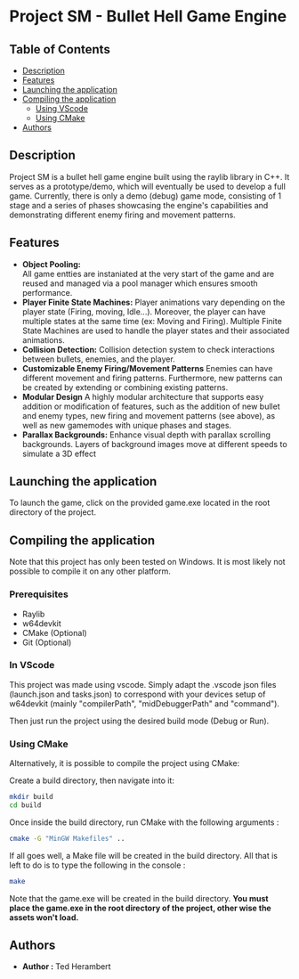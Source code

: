 # Project SM - Bullet Hell Game Engine

## Table of Contents

- [Description](#description)
- [Features](#features)
- [Launching the application](#launching-the-application)
- [Compiling the application](#compiling-the-application)
	- [Using VScode](#using-vscode)
	- [Using CMake](#using-cmake)
- [Authors](#authors)


## Description

Project SM is a bullet hell game engine built using the raylib library in C++. It serves as a prototype/demo, 
which will eventually be used to develop a full game. Currently, there is only a demo (debug) game mode, consisting of 1 stage and a series of phases showcasing the engine's capabilities and demonstrating different enemy firing and movement patterns.

## Features

- **Object Pooling:** <br>
All game entties are instaniated at the very start of the game and are reused and managed via a
pool manager which ensures smooth performance.
- **Player Finite State Machines:**
Player animations vary depending on the player state (Firing, moving, Idle...). Moreover, the player can
have multiple states at the same time (ex: Moving and Firing). Multiple Finite State Machines are used to handle
the player states and their associated animations.
- **Collision Detection:**
Collision detection system to check interactions between bullets, enemies, and the player.
- **Customizable Enemy Firing/Movement Patterns**
Enemies can have different movement and firing patterns. Furthermore, new patterns can be created 
by extending or combining existing patterns.
- **Modular Design**
A highly modular architecture that supports easy addition or modification of features, such as
the addition of new bullet and enemy types, new firing and movement patterns (see above), as
well as new gamemodes with unique phases and stages.
- **Parallax Backgrounds:**
Enhance visual depth with parallax scrolling backgrounds. Layers of background images move at different 
speeds to simulate a 3D effect

## Launching the application

To launch the game, click on the provided game.exe located in the root directory of the project.

## Compiling the application
Note that this project has only been tested on Windows. It is most likely not possible
to compile it on any other platform.

### Prerequisites
- Raylib
- w64devkit
- CMake (Optional)
- Git (Optional)

### In VScode

This project was made using vscode. Simply adapt the .vscode json files (launch.json and tasks.json)
to correspond with your devices setup of w64devkit (mainly "compilerPath", "midDebuggerPath" and "command").

Then just run the project using the desired build mode (Debug or Run).

### Using CMake

Alternatively, it is possible to compile the project using CMake:

Create a build directory, then navigate into it:
```bash
mkdir build
cd build
```

Once inside the build directory, run CMake with the following arguments :
```bash
cmake -G "MinGW Makefiles" .. 
```

If all goes well, a Make file will be created in the build directory. All that is
left to do is to type the following in the console :
```bash
make
```

Note that the game.exe will be created in the build directory. 
**You must place the game.exe in the root directory of the project, other wise the assets won't load.**

## Authors

- **Author :** Ted Herambert
